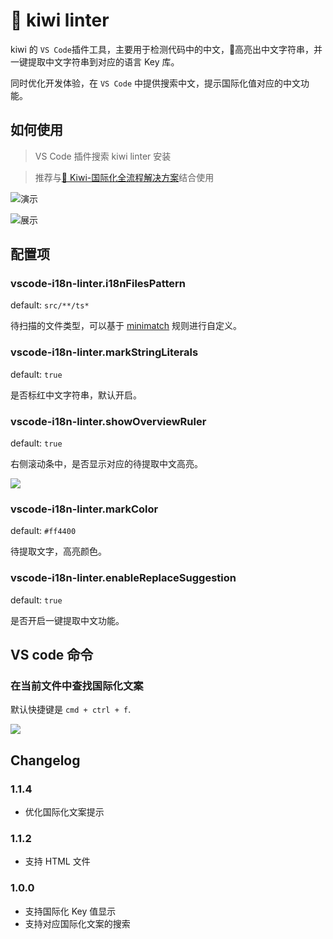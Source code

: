 # 🐤 kiwi linter

kiwi 的 `VS Code`插件工具，主要用于检测代码中的中文，高亮出中文字符串，并一键提取中文字符串到对应的语言 Key 库。

同时优化开发体验，在 `VS Code` 中提供搜索中文，提示国际化值对应的中文功能。

## 如何使用

> VS Code 插件搜索 kiwi linter 安装

> 推荐与[🐤 Kiwi-国际化全流程解决方案](https://github.com/nefe/kiwi)结合使用


![演示](https://img.alicdn.com/tfs/TB1EYENfTnI8KJjy0FfXXcdoVXa-1006-368.gif)

![展示](https://img.alicdn.com/tfs/TB1pzAIC4YaK1RjSZFnXXa80pXa-884-308.png)

## 配置项

### vscode-i18n-linter.i18nFilesPattern

default: `src/**/ts*`

待扫描的文件类型，可以基于 [minimatch](https://github.com/isaacs/minimatch) 规则进行自定义。

### vscode-i18n-linter.markStringLiterals

default: `true`

是否标红中文字符串，默认开启。

### vscode-i18n-linter.showOverviewRuler

default: `true`

右侧滚动条中，是否显示对应的待提取中文高亮。

![](https://img.alicdn.com/tfs/TB1CHZRrxGYBuNjy0FnXXX5lpXa-1088-568.png)

### vscode-i18n-linter.markColor

default: `#ff4400`

待提取文字，高亮颜色。

### vscode-i18n-linter.enableReplaceSuggestion

default: `true`

是否开启一键提取中文功能。

## VS code 命令

### 在当前文件中查找国际化文案
默认快捷键是 `cmd + ctrl + f`.

![](https://img.alicdn.com/tfs/TB1dzf8rpOWBuNjy0FiXXXFxVXa-1256-700.png)

## Changelog

### 1.1.4

-  优化国际化文案提示

### 1.1.2

- 支持 HTML 文件

### 1.0.0

- 支持国际化 Key 值显示
- 支持对应国际化文案的搜索
